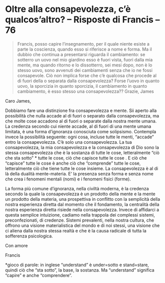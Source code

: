 # Oltre alla consapevolezza, c’è qualcos’altro? – Risposte di Francis – 76

>Francis, posso capire l’insegnamento, per il quale niente esiste a parte la coscienza, quando esso si riferisce a nome e forma. Ma il dubbio che continua a presentarsi riguarda il cambiamento: se sotterro un uovo nel mio giardino esso è fuori vista, fuori dalla mia mente, ma quando ritorno e lo dissotterro, sei mesi dopo, non è lo stesso uovo, sono avvenuti dei cambiamenti senza che io ne fossi consapevole. Ciò non implica forse che c’è qualcosa che procede al di fuori della o separata dalla consapevolezza? Forse l’uovo in quanto uovo, la sporcizia in quanto sporcizia, il cambiamento in quanto cambiamento, è esso stesso una consapevolezza?? Grazie, James

Caro James,

Dobbiamo fare una distinzione fra consapevolezza e mente. Sii aperto alla possibilità che nulla accade al di fuori o separato dalla consapevolezza, ma che molte cose accadono al di fuori o separate dalla nostra mente umana. La credenza secondo cui niente accade, al di fuori di una mente umana limitata, è una forma d’ignoranza conosciuta come solipsismo. Contempla invece la possibilità seguente: ogni cosa, incluse tutte le menti, “accade” entro la consapevolezza. C’è solo una consapevolezza. La tua consapevolezza, la mia consapevolezza e la consapevolezza di Dio sono la stessa consapevolezza che è la sostanza di tutte le cose, letteralmente “ciò che sta sotto” * tutte le cose, ciò che capisce tutte le cose . E ciò che “capisce” tutte le cose è anche ciò che “comprende” tutte le cose, letteralmente ciò che tiene tutte le cose insieme. La consapevolezza è al di là della dualità mente-materia. E’ la presenza senza forma e senza nome che crea i fenomeni mentali (nomi) e i fenomeni fisici (forme).

La forma più comune d’ignoranza, nella civiltà moderna, è la credenza secondo la quale la consapevolezza è un prodotto della mente e la mente un prodotto della materia, una prospettiva in conflitto con la semplicità della nostra esperienza diretta dal momento che il fondamento, la centralità della nostra esperienza diretta risiede nella consapevolezza. Invece di affidarci a questa semplice intuizione, cadiamo nella trappola dei complessi sistemi, preconfezionati, di credenze. Sistemi prevalenti, nella nostra cultura, che offrono una visione materialistica del mondo e di noi stessi, una visione che ci aliena dalla nostra stessa realtà e che è la causa radicale di tutta la sofferenza psicologica.

Con amore

Francis

*gioco di parole: in inglese “understand” è under=sotto e stand=stare, quindi ciò che “sta sotto”, la base, la sostanza. Ma “understand” significa “capire” e anche “comprendere”.